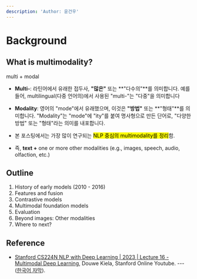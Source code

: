 ```yaml
---
description: 'Author: 윤건우'
---
```


# Background

## What is multimodality?

multi + modal&#x20;

* **Multi-**: 라틴어에서 유래한 접두사, **"많은"** 또는 **"다수의"**를 의미합니다. 예를 들어, multilingual(다중 언어의)에서 사용된 "multi-"는 "다중"을 의미합니다
* **Modality**: 영어의 "mode"에서 유래했으며, 이것은 **"방법"** 또는 **"형태"**를 의미합니다. "Modality"는 "mode"에 "ity"를 붙여 명사형으로 만든 단어로, "다양한 방법" 또는 "형태"라는 의미를 내포합니다.





* 본 포스팅에서는 가장 많이 연구되는 <mark style="background-color:yellow;">NLP 중심의 multimodality를 정리</mark>함.
* 즉, **text +** one or more other modalities (e.g., images, speech, audio, olfaction, etc.)





## Outline&#x20;

1. History of early models (2010 - 2016)
2. Features and fusion&#x20;
3. Contrastive models&#x20;
4. Multimodal foundation models&#x20;
5. Evaluation
6. Beyond images: Other modalities&#x20;
7. Where to next?

## Reference

* [Stanford CS224N NLP with Deep Learning | 2023 | Lecture 16 - Multimodal Deep Learning](https://youtu.be/5vfIT5LOkR0?si=rZc\_I4UYBOHQlQ7C), Douwe Kiela, Stanford Online Youtube. --- ([한국어 자막](https://youtu.be/FV0TtqoT7dE?si=fLiMhOSzGZmQb6LM)).
